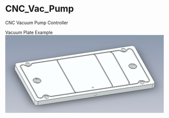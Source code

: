 # CNC_Vac_Pump
CNC Vacuum Pump Controller

Vacuum Plate Example
![Vacuum Plate Example](images/Vac_Plate_Top.jpg)
